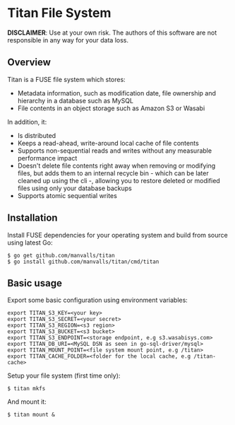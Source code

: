 # Titan File System

**DISCLAIMER**: Use at your own risk. The authors of this software are not
responsible in any way for your data loss.

## Overview

Titan is a FUSE file system which stores:

- Metadata information, such as modification date, file ownership and
hierarchy in a database such as MySQL
- File contents in an object storage such as Amazon S3 or Wasabi

In addition, it:

- Is distributed
- Keeps a read-ahead, write-around local cache of file contents
- Supports non-sequential reads and writes without any measurable performance
impact
- Doesn't delete file contents right away when removing or modifying files, but
adds them to an internal recycle bin - which can be later cleaned up using the
cli -, allowing you to restore deleted or modified files using only your
database backups
- Supports atomic sequential writes

## Installation

Install FUSE dependencies for your operating system and build from source
using latest Go:

```
$ go get github.com/manvalls/titan
$ go install github.com/manvalls/titan/cmd/titan
```

## Basic usage

Export some basic configuration using environment variables:

```
export TITAN_S3_KEY=<your key>
export TITAN_S3_SECRET=<your secret>
export TITAN_S3_REGION=<s3 region>
export TITAN_S3_BUCKET=<s3 bucket>
export TITAN_S3_ENDPOINT=<storage endpoint, e.g s3.wasabisys.com>
export TITAN_DB_URI=<MySQL DSN as seen in go-sql-driver/mysql>
export TITAN_MOUNT_POINT=<file system mount point, e.g /titan>
export TITAN_CACHE_FOLDER=<folder for the local cache, e.g /titan-cache>
```

Setup your file system (first time only):

```
$ titan mkfs
```

And mount it:

```
$ titan mount &
```
